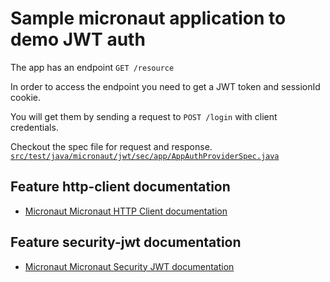 # Sample micronaut application to demo JWT auth

The app has an endpoint `GET /resource`

In order to access the endpoint you need to get a JWT token and sessionId cookie.

You will get them by sending a request to `POST /login` with client credentials.

Checkout the spec file for request and response.
[`src/test/java/micronaut/jwt/sec/app/AppAuthProviderSpec.java`](/src/test/java/micronaut/jwt/sec/app/AppAuthProviderSpec.java)

## Feature http-client documentation

- [Micronaut Micronaut HTTP Client documentation](https://docs.micronaut.io/latest/guide/index.html#httpClient)

## Feature security-jwt documentation

- [Micronaut Micronaut Security JWT documentation](https://micronaut-projects.github.io/micronaut-security/latest/guide/index.html)

